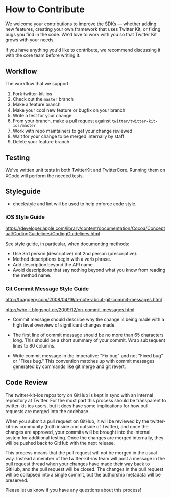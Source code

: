 # How to Contribute

We welcome your contributions to improve the SDKs — whether adding new features, creating your own framework that uses Twitter Kit, or fixing bugs you find in the code. We'd love to work with you so that Twitter Kit grows with your needs.

If you have anything you'd like to contribute, we recommend discussing it with the core team before writing it.

## Workflow

The workflow that we support:

1.  Fork twitter-kit-ios
2.  Check out the `master` branch
3.  Make a feature branch
4.  Make your cool new feature or bugfix on your branch
5.  Write a test for your change
6.  From your branch, make a pull request against `twitter/twitter-kit-ios/master`
7.  Work with repo maintainers to get your change reviewed
8.  Wait for your change to be merged internally by staff
9.  Delete your feature branch

## Testing

We've written unit tests in both TwitterKit and TwitterCore. Running them on XCode will perform the needed tests.

## Styleguide

* checkstyle and lint will be used to help enforce code style.

### iOS Style Guide
https://developer.apple.com/library/content/documentation/Cocoa/Conceptual/CodingGuidelines/CodingGuidelines.html

See style guide, in particular, when documenting methods:

* Use 3rd person (descriptive) not 2nd person (prescriptive).
* Method descriptions begin with a verb phrase.
* Add description beyond the API name.
* Avoid descriptions that say nothing beyond what you know from reading the method name.


### Git Commit Message Style Guide
http://tbaggery.com/2008/04/19/a-note-about-git-commit-messages.html

http://who-t.blogspot.de/2009/12/on-commit-messages.html

* Commit message should describe why the change is being made with a high level overview of significant changes made.

* The first line of commit message should be no more than 65 characters long. This should be a short summary of your commit. Wrap subsequent lines to 80 columns.

* Write commit message in the imperative: "Fix bug" and not "Fixed bug"
or "Fixes bug."  This convention matches up with commit messages generated
by commands like git merge and git revert.

## Code Review

The twitter-kit-ios repository on GitHub is kept in sync with an internal repository at
Twitter. For the most part this process should be transparent to twitter-kit-ios users,
but it does have some implications for how pull requests are merged into the
codebase.

When you submit a pull request on GitHub, it will be reviewed by the
twitter-kit-ios community (both inside and outside of Twitter), and once the changes are
approved, your commits will be brought into the internal system for additional
testing. Once the changes are merged internally, they will be pushed back to
GitHub with the next release.

This process means that the pull request will not be merged in the usual way.
Instead a member of the twitter-kit-ios team will post a message in the pull request
thread when your changes have made their way back to GitHub, and the pull
request will be closed. The changes
in the pull request will be collapsed into a single commit, but the authorship
metadata will be preserved.

Please let us know if you have any questions about this process!
